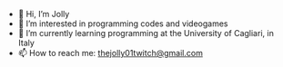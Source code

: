 - 👋 Hi, I’m Jolly
- 👀 I’m interested in programming codes and videogames
- 🌱 I’m currently learning programming at the University of Cagliari, in Italy 
- 📫 How to reach me: thejolly01twitch@gmail.com

<!---
TheJolly01/TheJolly01 is a ✨ special ✨ repository because its `README.md` (this file) appears on your GitHub profile.
You can click the Preview link to take a look at your changes.
--->
